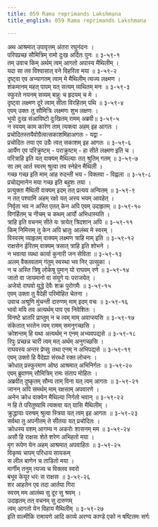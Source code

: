 ```yaml
---
title: 059 Rama reprimands Lakshmana
title_english: 059 Rama reprimands Lakshmana

---
```


<div class="audioEmbed"  caption="श्रीराम-हरिसीताराममूर्ति-घनपाठिभ्यां वचनम्" src="https://archive.org/download/Ramayana-recitation-Sriram-harisItArAmamUrti-Ghanapaati-v2/Kanda_3/Kanda_3_ARK-059-Lakshmana_Nindaa.mp3"></div>

अथ आश्रमात् उपावृत्तम् अंतरा रघुनंदनः ।  
परिपप्रच्छ सौमित्रिम् रामो दुःख अर्दितः पुनः ॥ ३-५९-१  
तम् उवाच किम् अर्थम् त्वम् आगतो अपास्य मैथिलीम् ।  
यदा सा तव विश्वासात् वने विहरिता मया ॥ ३-५९-२  
दृष्ट्वा एव अभ्यागतम् त्वाम् मे मैथिलीम् त्यज्य लक्ष्मण ।  
शंकमानम् महत् पापम् यत् सत्यम् व्यथितम् मनः ॥ ३-५९-३  
स्फुरते नयनम् सव्यम् बाहुः च हृदयम् च मे ।  
दृष्ट्वा लक्ष्मण दूरे त्वाम् सीता विरहितम् पथि ॥ ३-५९-४  
एवम् उक्तः तु सौमित्रिः लक्ष्मणः शुभ लक्षणः ।  
भूयो दुःख संआविष्टो दुःखितम् रामम् अब्रवी॥ ३-५९-५  
न स्वयम् काम कारेण ताम् त्यक्त्वा अहम् इह आगतः ।  
प्रचोदितस्तयैवोग्रैत्वत्सकाशमिहाअगतः - यद्वा -  
प्रचोदितः तया एव उग्रैः त्वत् सकाशम् इह आगतः ॥ ३-५९-६  
आर्येण एव परिक्रुष्टम् - पराक्रुष्टम् - हा सीते लक्ष्मण इति च ।  
परित्राहि इति यत् वाक्यम् मैथिल्याः तत् श्रुतिम् गतम् ॥ ३-५९-७  
सा तम् आर्त स्वरम् श्रुत्वा तव स्नेहेन मैथिली ।  
गच्छ गच्छ इति माम् आह रुदन्ती भय - विक्लवा - विह्वला ॥ ३-५९-८  
प्रचोद्यमानेन मया गच्छ इति बहुशः तया ।  
प्रत्युक्ता मैथिली वाक्यम् इदम् तत् प्रत्यय अन्वितम् ॥ ३-५९-९  
न तत् पश्यामि अहम् रक्षो यत् अस्य भयम् आवहेत् ।  
निर्वृता भव न अस्ति एतत् केन अपि एवम् उदाहृतम् ॥ ३-५९-१०  
विगर्हितम् च नीचम् च कथम् आर्यो अभिधास्यति ।  
त्राहि इति वचनम् सीते यः त्रायेत् त्रिदशान् अपि ॥ ३-५९-११  
किम् निमित्तम् तु केन अपि भ्रातुः आलंब्य मे स्वरम् ।  
विस्वरम् व्याहृतम् वाक्यम् लक्ष्मण त्राहि माम् इति ॥ ३-५९-१२  
राक्षसेन ईरितम् वाक्यम् त्रसात् त्राहि इति शोभने ।  
न भवत्या व्यथा कार्या कुनारी जन सेविता ॥ ३-५९-१३  
अलम् वैक्लवताम् गंतुम् स्वस्था भव निर् उत्सुका ।  
न च अस्ति त्रिषु लोकेषु पुमान् यो राघवम् रणे ॥ ३-५९-१४  
जातो वा जायमानो वा संयुगे यः पराजयेत् ।  
अजेयो राघवो युद्धे देवैः शक्र पुरोगमैः ॥ ३-५९-१५  
एवम् उक्ता तु वैदेही परिमोहित चेतना ।  
उवाच अश्रूणि मुंचन्ती दारुणम् माम् इदम् वचः ॥ ३-५९-१६  
भावो मयि तव अत्यर्थम् पाप एव निवेशितः ।  
विनष्टे भ्रातरि प्राप्तुम् न च त्वम् माम् अवाप्स्यसि ॥ ३-५९-१७  
संकेतात् भरतेन त्वम् रामम् समनुगच्छसि ।  
क्रोशन्तम् हि यथा अत्यर्थम् न एनम् अभ्यवपद्यसे ॥ ३-५९-१८  
रिपुः प्रच्छन्न चारी त्वम् मत् अर्थम् अनुगच्छसि ।  
राघवस्य अन्तर प्रेप्सुः तथा एनम् न अभिपद्यसे ॥ ३-५९-१९  
एवम् उक्तो हि वैदेह्या संरब्धो रक्त लोचनः ।  
क्रोधात् प्रस्फुरमाण ओष्ठ आश्रमात् अभिनिर्गतः ॥ ३-५९-२०  
एवम् ब्रुवाणम् सौमित्रिम् रामः संताप मोहितः ।  
अब्रवीत् दुष्कृतम् सौम्य ताम् विना यत् त्वम् आगतः ॥ ३-५९-२१  
जानन् अपि समर्थम् माम् रक्षसाम् अपवारणे ।  
अनेन क्रोध वाक्येन मैथिल्या निर्गतो भवान् ॥ ३-५९-२२  
न हि ते परितुष्यामि त्यक्त्वा यत् यासि मैथिलीम् ।  
क्रुद्धायाः परुषम् श्रुत्वा स्त्रिया यत् त्वम् इह आगतः ॥ ३-५९-२३  
सर्वथा तु अपनीतम् ते सीतया यत् प्रचोदितः ।  
क्रोधस्य वशम् आगम्य न अकरोः शासनम् मम ॥ ३-५९-२४  
असौ हि राक्षसः शेते शरेण अभिहतो मया ।  
मृग रूपेण येन अहम् आश्रमात् अपवाहितः ॥ ३-५९-२५  
विकृष्य चापम् परिधाय सायकम्  
स लील बाणेन च ताडितो मया ।  
मार्गीम् तनुम् त्यज्य च विक्लव स्वरो  
बभूव केयूर धरः स राक्षसः ॥ ३-५९-२६  
शर आहतेन एव तदा आर्तया गिरा  
स्वरम् मम आलंब्य सु दूर सु श्रवम् ।  
उदाहृतम् तत् वचनम् सु दारुणम्  
त्वम् आगतो येन विहाय मैथिलीम् ॥ ३-५९-२७  
इति वाल्मीकि रामायणे आदि काव्ये अरण्य काण्डे एको न षष्टितमः सर्गः